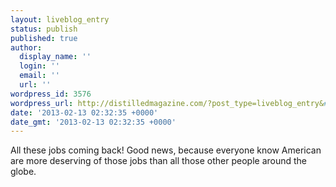 ```yaml
---
layout: liveblog_entry
status: publish
published: true
author:
  display_name: ''
  login: ''
  email: ''
  url: ''
wordpress_id: 3576
wordpress_url: http://distilledmagazine.com/?post_type=liveblog_entry&#038;p=3576
date: '2013-02-13 02:32:35 +0000'
date_gmt: '2013-02-13 02:32:35 +0000'
---
```

<p>All these jobs coming back! Good news, because everyone know American are more deserving of those jobs than all those other people around the globe.</p>
